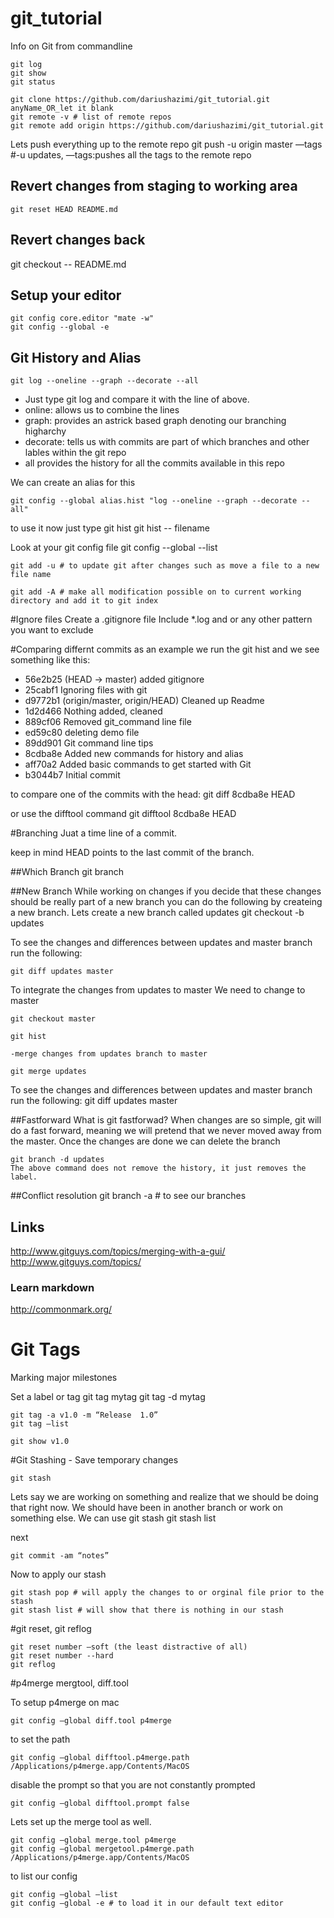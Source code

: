 # git_tutorial
Info on Git from commandline

	git log
	git show
	git status

	git clone https://github.com/dariushazimi/git_tutorial.git anyName_OR_let it blank
	git remote -v # list of remote repos
	git remote add origin https://github.com/dariushazimi/git_tutorial.git

Lets push everything up to the remote repo
	git push -u origin master —tags #-u updates, —tags:pushes all the tags to the remote repo


## Revert changes from staging to working area

	git reset HEAD README.md


## Revert changes back
git checkout -- README.md

## Setup your editor
	git config core.editor "mate -w"
	git config --global -e

## Git History and Alias

	git log --oneline --graph --decorate --all

- Just type git log and compare it with the line of above.
- online: allows us to combine the lines
- graph: provides an astrick based graph denoting our branching higharchy
- decorate: tells us with commits are part of which branches and other lables
	within the git repo
- all provides the history for all the commits available in this repo

We can create an alias for this

	git config --global alias.hist "log --oneline --graph --decorate --all"

to use it now just type
	git hist
	git hist -- filename

Look at your git config file
	git config --global --list

	git add -u # to update git after changes such as move a file to a new file name

	git add -A # make all modification possible on to current working directory and add it to git index

#Ignore files
Create a .gitignore file
Include *.log and or any other pattern you want to exclude

#Comparing differnt commits
as an example we run the git hist and we see something like this:
* 56e2b25 (HEAD -> master) added gitignore
* 25cabf1 Ignoring files with git
* d9772b1 (origin/master, origin/HEAD) Cleaned up Readme
* 1d2d466 Nothing added, cleaned
* 889cf06 Removed git_command line file
* ed59c80 deleting demo file
* 89dd901 Git command line tips
* 8cdba8e Added new commands for history and alias
* aff70a2 Added basic commands to get started with Git
* b3044b7 Initial commit

to compare one of the commits with the head:
	git diff 8cdba8e HEAD

or use the difftool command
	git difftool 8cdba8e HEAD

#Branching
Juat a time line of a commit.

keep in mind HEAD points to the last commit of the branch.

##Which Branch
	git branch

##New Branch
While working on changes if you decide that these changes should be really part of a new
branch you can do the following by createing a new branch.
Lets create a new branch called updates
	git checkout -b updates


To see the changes and differences between updates and master branch run the following:

	git diff updates master

To integrate the changes from updates to master
We need to change to master

	git checkout master

	git hist

	-merge changes from updates branch to master

	git merge updates

To see the changes and differences between updates and master branch run the following:
	git diff updates master

##Fastforward
What is git fastforwad? When changes are so simple, git will do a fast forward, meaning we will
pretend that we never moved away from the master.
Once the changes are done we can delete the branch

	git branch -d updates
	The above command does not remove the history, it just removes the label.

##Conflict resolution
	git branch -a # to see our branches


## Links
 <http://www.gitguys.com/topics/merging-with-a-gui/>
 <http://www.gitguys.com/topics/>
### Learn markdown
 <http://commonmark.org/>

# Git Tags
Marking major milestones

Set a label or tag
	git tag mytag
	git tag -d mytag

	git tag -a v1.0 -m “Release  1.0”
	git tag —list

	git show v1.0

#Git Stashing - Save temporary changes

	git stash
Lets say we are working on something and realize that we should be doing that right now.
We should have been in another branch or work on something else. We can use git stash
git stash list

next

	git commit -am “notes”
Now to apply our stash

	git stash pop # will apply the changes to or orginal file prior to the stash
	git stash list # will show that there is nothing in our stash


#git reset, git reflog


	git reset number —soft (the least distractive of all)
	git reset number --hard
	git reflog

#p4merge mergtool, diff.tool

To setup p4merge on mac

	git config —global diff.tool p4merge
to set the path

	git config —global difftool.p4merge.path /Applications/p4merge.app/Contents/MacOS
disable the prompt so that you are not constantly prompted

	git config —global difftool.prompt false

Lets set up the merge tool as well.

	git config —global merge.tool p4merge
	git config —global mergetool.p4merge.path /Applications/p4merge.app/Contents/MacOS

to list our config

	git config —global —list
	git config —global -e # to load it in our default text editor
